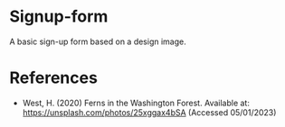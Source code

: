 # Signup-form
A basic sign-up form based on a design image.

# References
- West, H. (2020) Ferns in the Washington Forest. Available at: https://unsplash.com/photos/25xggax4bSA (Accessed 05/01/2023)